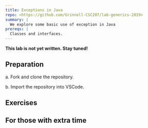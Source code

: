 ```yaml
---
title: Exceptions in Java
repo: <https://github.com/Grinnell-CSC207/lab-generics-2019>
summary: |
  We explore some basic use of exception in Java
prereqs: |
  Classes and interfaces.
---
```


**This lab is not yet written.  Stay tuned!**

Preparation
-----------

a. Fork and clone the repository.

b. Import the repository into VSCode.

Exercises
---------

For those with extra time
-------------------------

